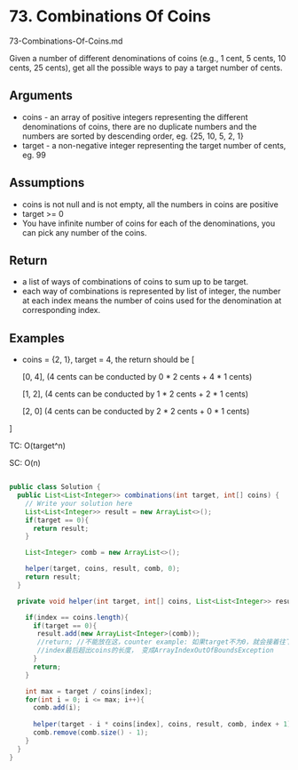 # 73. Combinations Of Coins
73-Combinations-Of-Coins.md

Given a number of different denominations of coins (e.g., 1 cent, 5 cents, 10 cents, 25 cents), get all the possible ways to pay a target number of cents.

## Arguments
+ coins - an array of positive integers representing the different denominations of coins, there are no duplicate numbers and the numbers are sorted by descending order, eg. {25, 10, 5, 2, 1}
+ target - a non-negative integer representing the target number of cents, eg. 99

## Assumptions
+ coins is not null and is not empty, all the numbers in coins are positive
+ target >= 0
+ You have infinite number of coins for each of the denominations, you can pick any number of the coins.

## Return
+ a list of ways of combinations of coins to sum up to be target.
+ each way of combinations is represented by list of integer, the number at each index means the number of coins used for the denomination at corresponding index.

## Examples
+ coins = {2, 1}, target = 4, the return should be
[

  [0, 4],   (4 cents can be conducted by 0 * 2 cents + 4 * 1 cents)

  [1, 2],   (4 cents can be conducted by 1 * 2 cents + 2 * 1 cents)

  [2, 0]    (4 cents can be conducted by 2 * 2 cents + 0 * 1 cents)

]

TC: O(target^n)

SC: O(n)

```java

public class Solution {
  public List<List<Integer>> combinations(int target, int[] coins) {
    // Write your solution here
    List<List<Integer>> result = new ArrayList<>();
    if(target == 0){
      return result;
    }

    List<Integer> comb = new ArrayList<>();

    helper(target, coins, result, comb, 0);
    return result;
  }

  private void helper(int target, int[] coins, List<List<Integer>> result, List<Integer> comb, int index){

    if(index == coins.length){
      if(target == 0){
       result.add(new ArrayList<Integer>(comb));
       //return; //不能放在这，counter example: 如果target不为0，就会接着往下走，
       //index最后超出coins的长度， 变成ArrayIndexOutOfBoundsException
      }
      return;
    }

    int max = target / coins[index];
    for(int i = 0; i <= max; i++){
      comb.add(i);
      
      helper(target - i * coins[index], coins, result, comb, index + 1);
      comb.remove(comb.size() - 1);
    }
  }
}
